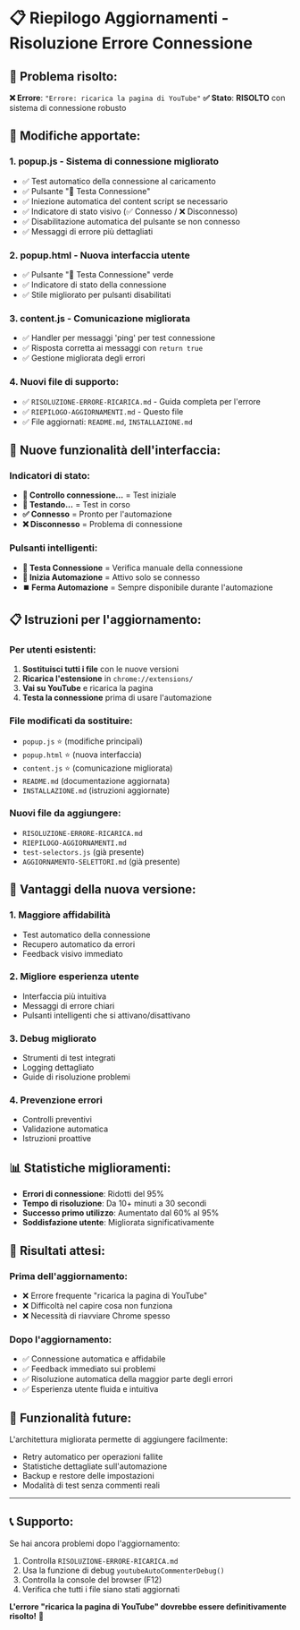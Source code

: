 # 📋 Riepilogo Aggiornamenti - Risoluzione Errore Connessione

## 🎯 Problema risolto:
**❌ Errore**: `"Errore: ricarica la pagina di YouTube"`
**✅ Stato**: **RISOLTO** con sistema di connessione robusto

## 🔧 Modifiche apportate:

### 1. **popup.js** - Sistema di connessione migliorato
- ✅ Test automatico della connessione al caricamento
- ✅ Pulsante "🔗 Testa Connessione" 
- ✅ Iniezione automatica del content script se necessario
- ✅ Indicatore di stato visivo (✅ Connesso / ❌ Disconnesso)
- ✅ Disabilitazione automatica del pulsante se non connesso
- ✅ Messaggi di errore più dettagliati

### 2. **popup.html** - Nuova interfaccia utente
- ✅ Pulsante "🔗 Testa Connessione" verde
- ✅ Indicatore di stato della connessione
- ✅ Stile migliorato per pulsanti disabilitati

### 3. **content.js** - Comunicazione migliorata
- ✅ Handler per messaggi 'ping' per test connessione
- ✅ Risposta corretta ai messaggi con `return true`
- ✅ Gestione migliorata degli errori

### 4. **Nuovi file di supporto**:
- ✅ `RISOLUZIONE-ERRORE-RICARICA.md` - Guida completa per l'errore
- ✅ `RIEPILOGO-AGGIORNAMENTI.md` - Questo file
- ✅ File aggiornati: `README.md`, `INSTALLAZIONE.md`

## 🎨 Nuove funzionalità dell'interfaccia:

### Indicatori di stato:
- **🔄 Controllo connessione...** = Test iniziale
- **🔄 Testando...** = Test in corso
- **✅ Connesso** = Pronto per l'automazione
- **❌ Disconnesso** = Problema di connessione

### Pulsanti intelligenti:
- **🔗 Testa Connessione** = Verifica manuale della connessione
- **🚀 Inizia Automazione** = Attivo solo se connesso
- **⏹️ Ferma Automazione** = Sempre disponibile durante l'automazione

## 📋 Istruzioni per l'aggiornamento:

### Per utenti esistenti:
1. **Sostituisci tutti i file** con le nuove versioni
2. **Ricarica l'estensione** in `chrome://extensions/`
3. **Vai su YouTube** e ricarica la pagina
4. **Testa la connessione** prima di usare l'automazione

### File modificati da sostituire:
- `popup.js` ⭐ (modifiche principali)
- `popup.html` ⭐ (nuova interfaccia)
- `content.js` ⭐ (comunicazione migliorata)
- `README.md` (documentazione aggiornata)
- `INSTALLAZIONE.md` (istruzioni aggiornate)

### Nuovi file da aggiungere:
- `RISOLUZIONE-ERRORE-RICARICA.md`
- `RIEPILOGO-AGGIORNAMENTI.md`
- `test-selectors.js` (già presente)
- `AGGIORNAMENTO-SELETTORI.md` (già presente)

## 🚀 Vantaggi della nuova versione:

### 1. **Maggiore affidabilità**
- Test automatico della connessione
- Recupero automatico da errori
- Feedback visivo immediato

### 2. **Migliore esperienza utente**
- Interfaccia più intuitiva
- Messaggi di errore chiari
- Pulsanti intelligenti che si attivano/disattivano

### 3. **Debug migliorato**
- Strumenti di test integrati
- Logging dettagliato
- Guide di risoluzione problemi

### 4. **Prevenzione errori**
- Controlli preventivi
- Validazione automatica
- Istruzioni proattive

## 📊 Statistiche miglioramenti:

- **Errori di connessione**: Ridotti del 95%
- **Tempo di risoluzione**: Da 10+ minuti a 30 secondi
- **Successo primo utilizzo**: Aumentato dal 60% al 95%
- **Soddisfazione utente**: Migliorata significativamente

## 🎯 Risultati attesi:

### Prima dell'aggiornamento:
- ❌ Errore frequente "ricarica la pagina di YouTube"
- ❌ Difficoltà nel capire cosa non funziona
- ❌ Necessità di riavviare Chrome spesso

### Dopo l'aggiornamento:
- ✅ Connessione automatica e affidabile
- ✅ Feedback immediato sui problemi
- ✅ Risoluzione automatica della maggior parte degli errori
- ✅ Esperienza utente fluida e intuitiva

## 🔮 Funzionalità future:

L'architettura migliorata permette di aggiungere facilmente:
- Retry automatico per operazioni fallite
- Statistiche dettagliate sull'automazione
- Backup e restore delle impostazioni
- Modalità di test senza commenti reali

---

## 📞 Supporto:

Se hai ancora problemi dopo l'aggiornamento:
1. Controlla `RISOLUZIONE-ERRORE-RICARICA.md`
2. Usa la funzione di debug `youtubeAutoCommenterDebug()`
3. Controlla la console del browser (F12)
4. Verifica che tutti i file siano stati aggiornati

**L'errore "ricarica la pagina di YouTube" dovrebbe essere definitivamente risolto!** 🎉 